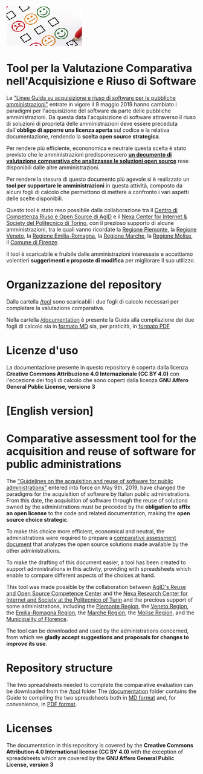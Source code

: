 <img src="https://github.com/AgID/ccros-valcomp/blob/lab/images/Valcomp01.png">

# Tool per la Valutazione Comparativa nell'Acquisizione e Riuso di Software

Le ["Linee Guida su acquisizione e riuso di software per le pubbliche amministrazioni"](https://docs.italia.it/italia/developers-italia/lg-acquisizione-e-riuso-software-per-pa-docs/it/stabile/index.html) entrate in vigore il 9 maggio 2019 hanno cambiato i paradigmi per l'acquisizione del software da parte delle pubbliche amministrazioni. Da questa data l'acquisizione di software attraverso il riuso di soluzioni di proprietà delle amministrazioni deve essere preceduta dall'**obbligo di apporre una licenza aperta** sul codice e la relativa documentazione, rendendo la **scelta open source strategica**.

Per rendere più efficiente, econonomica e neutrale questa scelta è stato previsto che le amministrazioni predisponessero [**un documento di valutazione comparativa che analizzasse le soluzioni open source**](https://docs.italia.it/italia/developers-italia/lg-acquisizione-e-riuso-software-per-pa-docs/it/stabile/acquisizione-software/valutazione-comparativa.html) rese disponibili dalle altre amministrazioni.

Per rendere la stesura di questo documento più agevole si è realizzato un **tool per supportare le amministrazioni** in questa attività, composto da alcuni fogli di calcolo che permettono di mettere a confronto i vari aspetti delle scelte disponibili.

Questo tool è stato reso possibile dalla collaborazione tra il [Centro di Competenza Riuso e Open Source di AgID](https://www.agid.gov.it/it/design-servizi/riuso-open-source/centro-competenza-riuso-open-source) e il [Nexa Center for Internet & Society del Politecnico di Torino](https://nexa.polito.it/), con il prezioso supporto di alcune amministrazioni, tra le quali vanno ricordate la [Regione Piemonte](https://www.regione.piemonte.it), la [Regione Veneto](https://www.regione.veneto.it), la [Regione Emilia-Romagna](https://www.regione.emilia-romagna.it), la [Regione Marche](https://www.regione.marche.it), la [Regione Molise](http://www.regione.molise.it), il [Comune di Firenze](https://www.comune.fi.it).

Il tool è scaricabile e fruibile dalle amministrazioni interessate e accettiamo volentieri **suggerimenti e proposte di modifica** per migliorare il suo utilizzo.

# Organizzazione del repository

Dalla cartella [/tool](/tool) sono scaricabili i due fogli di calcolo necessari per completare la valutazione comparativa.

Nella cartella [/documentation](/documentation) è presente la Guida alla compilazione dei due fogli di calcolo sia in [formato MD](documentation/manual.md) sia, per praticità, in [formato PDF](documentation/Guida%20alla%20compilazione%20della%20Valutazione%20Comparativa.pdf)

# Licenze d'uso

La documentazione presente in questo repository è coperta dalla licenza **Creative Commons Attribuzione 4.0 Internazionale (CC BY 4.0)**
con l'eccezione dei fogli di calcolo che sono coperti dalla licenza **GNU Affero General Public License, versione 3**

# [English version]

# Comparative assessment tool for the acquisition and reuse of software for public administrations

The ["Guidelines on the acquisition and reuse of software for public administrations"](https://docs.italia.it/italia/developers-italia/lg-acquisizione-e-riuso-software-per-pa-docs/it/stabile/index.html) entered into force on May 9th, 2019, have changed the paradigms for the acquisition of software by Italian public administrations. From this date, the acquisition of software through the reuse of solutions owned by the administrations must be preceded by the **obligation to affix an open license** to the code and related documentation, making the **open source choice strategic**.

To make this choice more efficient, economical and neutral, the administrations were required to prepare a [comparative assessment document](https://docs.italia.it/italia/developers-italia/lg-acquisizione-e-riuso-software-per-pa-docs/it/stabile/acquisizione-software/valutazione-comparativa.html) that analyzes the open source solutions made available by the other administrations.

To make the drafting of this document easier, a tool has been created to support administrations in this activity, providing with spreadsheets which enable to compare different aspects of the choices at hand.

This tool was made possible by the collaboration between [AgID's Reuse and Open Source Competence Center](https://www.agid.gov.it/it/design-servizi/riuso-open-source/centro-competenza-riuso-open-source) and the [Nexa Research Center for Internet and Society at the Politecnico of Turin](https://nexa.polito.it/) and the precious support of some administrations, including the [Piemonte Region](https://www.regione.piemonte.it), the [Veneto Region](https://www.regione.veneto.it), the [Emilia-Romagna Region](https://www.regione.emilia-romagna.it), the [Marche Region](https://www.regione.marche.it), the [Molise Region](http://www.regione.molise.it), and the [Municipality of Florence](https://www.comune.fi.it).

The tool can be downloaded and used by the administrations concerned, from which we **gladly accept suggestions and proposals for changes to improve its use**.

# Repository structure

The two spreadsheets needed to complete the comparative evaluation can be downloaded from the [/tool](/tool) folder
The [/documentation](/documentation) folder contains the Guide to compiling the two spreadsheets both in [MD format](documentation/manual.md) and, for convenience, in [PDF format](documentation/Guida%20alla%20compilazione%20della%20Valutazione%20Comparativa.pdf).

# Licenses

The documentation in this repository is covered by the **Creative Commons Attribution 4.0 International license (CC BY 4.0)**
with the exception of spreadsheets which are covered by the **GNU Affero General Public License, version 3**

